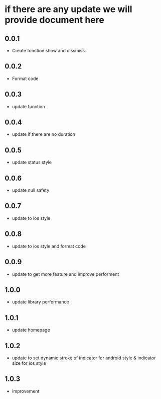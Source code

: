 # if there are any update we will provide document here

## 0.0.1

* Create function show and dissmiss.

## 0.0.2

* Format code

## 0.0.3

* update function

## 0.0.4

* update if there are no duration

## 0.0.5

* update status style

## 0.0.6

* update null safety

## 0.0.7

* update to ios style

## 0.0.8

* update to ios style and format code

## 0.0.9

* update to get more feature and improve performent

## 1.0.0

* update library performance

## 1.0.1

* update homepage

## 1.0.2

* update to set dynamic stroke of indicator for android style & indicator size for ios style

## 1.0.3

* improvement
